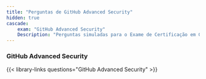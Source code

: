 ```yaml
---
title: "Perguntas de GitHub Advanced Security"
hidden: true
cascade:
    exam: "GitHub Advanced Security"
    Description: "Perguntas simuladas para o Exame de Certificação em GitHub Advanced Security."
---
```


### GitHub Advanced Security
{{< library-links questions="GitHub Advanced Security" >}}
